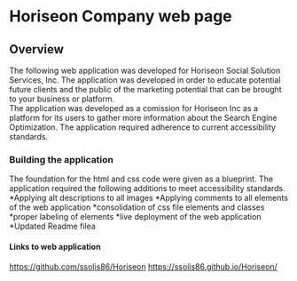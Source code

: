 # Horiseon Company web page


## Overview

The following web application was developed for Horiseon Social Solution Services, Inc.  The application was developed in order to educate potential future clients and the public of the marketing potential that can be brought to your business or platform.  
The application was developed as a comission for Horiseon Inc as a platform for its users to gather more information about the Search Engine Optimization.  The application required adherence to current accessibility standards.  


### Building the application
The foundation for the html and css code were given as a blueprint.  The application required the following additions to meet accessibility standards.
*Applying alt descriptions to all images
*Applying comments to all elements of the web application
*consolidation of css file elements and classes
*proper labeling of elements
*live deployment of the web application
*Updated Readme filea


#### Links to web application
https://github.com/ssolis86/Horiseon
https://ssolis86.github.io/Horiseon/
